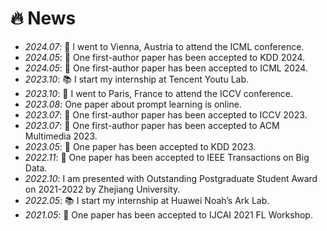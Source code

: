 # 🔥 News
- *2024.07*: 🥳 I went to Vienna, Austria to attend the ICML conference.
- *2024.05*: 🎉 One first-author paper has been accepted to KDD 2024.
- *2024.05*: 🎉 One first-author paper has been accepted to ICML 2024.
- *2023.10*: 📚 I start my internship at Tencent Youtu Lab.
- *2023.10*: 🥳 I went to Paris, France to attend the ICCV conference.
- *2023.08*: One paper about prompt learning is online.
- *2023.07*: 🎉 One first-author paper has been accepted to ICCV 2023.
- *2023.07*: 🎉 One first-author paper has been accepted to ACM Multimedia 2023.
- *2023.05*: 🎉 One paper has been accepted to KDD 2023.
- *2022.11*: 🎉 One paper has been accepted to IEEE Transactions on Big Data.
- *2022.10*: I am presented with Outstanding Postgraduate Student Award on 2021-2022 by Zhejiang University.
- *2022.05*: 📚 I start my internship at Huawei Noah’s Ark Lab.
- *2021.05*: 🎉 One paper has been accepted to IJCAI 2021 FL Workshop.
